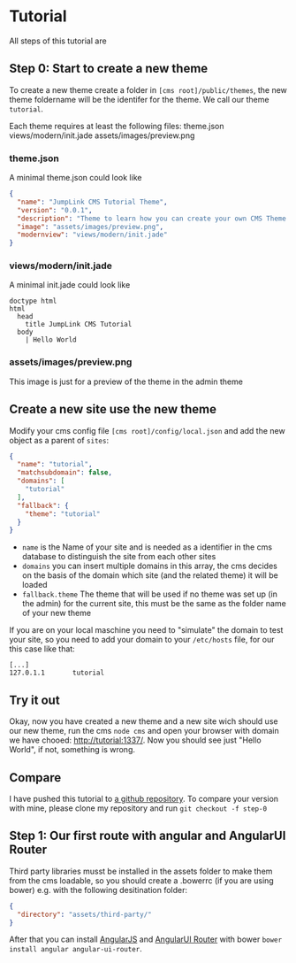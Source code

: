 # Tutorial

All steps of this tutorial are 

## Step 0: Start to create a new theme
To create a new theme create a folder in `[cms root]/public/themes`, the new theme foldername will be the identifer for the theme.
We call our theme `tutorial`.

Each theme requires at least the following files:
theme.json
views/modern/init.jade
assets/images/preview.png

### theme.json
A minimal theme.json could look like

```json
{
  "name": "JumpLink CMS Tutorial Theme",
  "version": "0.0.1",
  "description": "Theme to learn how you can create your own CMS Theme for JumpLink CMS",
  "image": "assets/images/preview.png",
  "modernview": "views/modern/init.jade"
}
```

### views/modern/init.jade
A minimal init.jade could look like

```jade
doctype html
html
  head
    title JumpLink CMS Tutorial
  body
    | Hello World
```

### assets/images/preview.png
This image is just for a preview of the theme in the admin theme

## Create a new site use the new theme

Modify your cms config file `[cms root]/config/local.json` and add the new object as a parent of `sites`:

```json
{
  "name": "tutorial",
  "matchsubdomain": false,
  "domains": [
    "tutorial"
  ],
  "fallback": {
    "theme": "tutorial"
  }
}
```
* `name` is the Name of your site and is needed as a identifier in the cms database to distinguish the site from each other sites
* `domains` you can insert multiple domains in this array, the cms decides on the basis of the domain which site (and the related theme) it will be loaded
* `fallback.theme` The theme that will be used if no theme was set up (in the admin) for the current site, this must be the same as the folder name of your new theme

If you are on your local maschine you need to "simulate" the domain to test your site, so you need to add your domain to your `/etc/hosts` file, for our this case like that:
```
[...]
127.0.1.1       tutorial
```

## Try it out

Okay, now you have created a new theme and a new site wich should use our new theme, run the cms `node cms` and open your browser with domain we have chooed: [http://tutorial:1337/](http://tutorial:1337/).
Now you should see just "Hello World", if not, something is wrong.

## Compare
I have pushed this tutorial to [a github repository](https://github.com/JumpLink/cms-tutorial-theme).
To compare your version with mine, please clone my repository and run `git checkout -f step-0` 

## Step 1: Our first route with angular and AngularUI Router

Third party libraries musst be installed in the assets folder to make them from the cms loadable, so you should create a .bowerrc (if you are using bower) e.g. with the following desitination folder:

```json
{
  "directory": "assets/third-party/"
}
```
After that you can install [AngularJS](https://angularjs.org/) and [AngularUI Router](https://github.com/angular-ui/ui-router) with bower `bower install angular angular-ui-router`.

